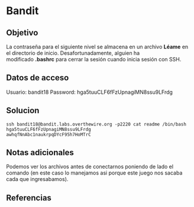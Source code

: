 # Bandit

## Objetivo
La contraseña para el siguiente nivel se almacena en un archivo **Léame** en el directorio de inicio. Desafortunadamente, alguien ha modificado **.bashrc** para cerrar la sesión cuando inicia sesión con SSH.
## Datos de acceso
Usuario: bandit18
Password: hga5tuuCLF6fFzUpnagiMN8ssu9LFrdg
## Solucion
```shell
ssh bandit18@bandit.labs.overthewire.org -p2220 cat readme /bin/bash
hga5tuuCLF6fFzUpnagiMN8ssu9LFrdg
awhqfNnAbc1naukrpqDYcF95h7HoMTrC
```
## Notas adicionales
Podemos ver los archivos antes de conectarnos poniendo de lado el comando (en este caso lo manejamos asi porque este juego nos sacaba cada que ingresabamos).
## Referencias

